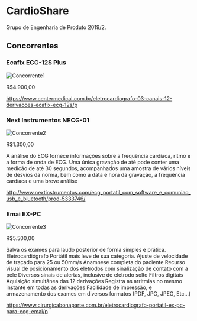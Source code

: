 # CardioShare
Grupo de Engenharia de Produto 2019/2.

## Concorrentes

### Ecafix ECG-12S Plus

![Concorrente1](https://centermedical.vteximg.com.br/arquivos/ids/168066-435-435/eletrocardiografo-03-canais-12-derivacoes-ecafix-ecg-12s-plus.centermedical.com.br.jpg )

R$4.900,00

https://www.centermedical.com.br/eletrocardiografo-03-canais-12-derivacoes-ecafix-ecg-12s/p

### Next Instrumentos NECG-01

![Concorrente2](http://www.nextinstrumentos.com/imagem/index/17556014/G/ecg.jpg )

R$1.300,00

A análise do ECG fornece informações sobre a frequência cardíaca, ritmo e a forma de onda de ECG. Uma única gravação de até pode conter uma medição de até 30 segundos, acompanhados uma amostra de vários níveis de desvios da norma, bem como a data e hora da gravação, a frequência cardíaca e uma breve análise

http://www.nextinstrumentos.com/ecg_portatil_com_software_e_comuniao_usb_e_bluetooth/prod-5333746/

### Emai EX-PC

![Concorrente3](https://bonaparte.vteximg.com.br/arquivos/ids/158749-1000-1000/eletrocardiografo-portatil-ex-pc-emai.jpg )

R$5.500,00

Salva os exames para laudo posterior de forma simples e prática.
Eletrocardiógrafo Portátil mais leve de sua categoria.
Ajuste de velocidade de traçado para 25 ou 50mm/s
Anamnese completa do paciente
Recurso visual de posicionamento dos eletrodos com sinalização de contato com a pele
Diversos sinais de alertas, inclusive de eletrodo solto
Filtros digitais
Aquisição simultânea das 12 derivações
Registra as arritmias no mesmo instante em todas as derivações
Facilidade de impressão, e armazenamento dos exames em diversos formatos (PDF, JPG, JPEG, Etc...)

https://www.cirurgicabonaparte.com.br/eletrocardiografo-portatil-ex-pc-para-ecg-emai/p